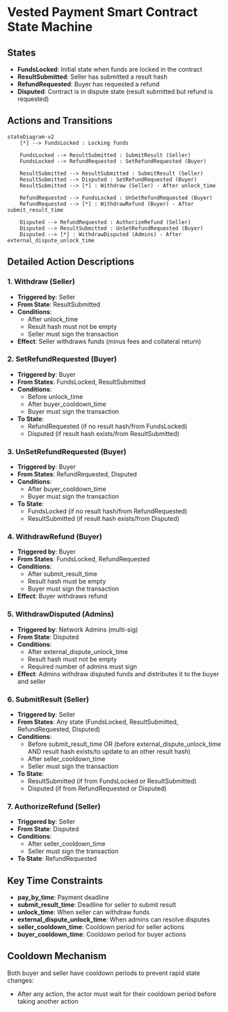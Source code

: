 # Vested Payment Smart Contract State Machine

## States

- **FundsLocked**: Initial state when funds are locked in the contract
- **ResultSubmitted**: Seller has submitted a result hash
- **RefundRequested**: Buyer has requested a refund
- **Disputed**: Contract is in dispute state (result submitted but refund is requested)

## Actions and Transitions

```mermaid
stateDiagram-v2
    [*] --> FundsLocked : Locking funds

    FundsLocked --> ResultSubmitted : SubmitResult (Seller)
    FundsLocked --> RefundRequested : SetRefundRequested (Buyer)

    ResultSubmitted --> ResultSubmitted : SubmitResult (Seller)
    ResultSubmitted --> Disputed : SetRefundRequested (Buyer)
    ResultSubmitted --> [*] : Withdraw (Seller) - After unlock_time

    RefundRequested --> FundsLocked : UnSetRefundRequested (Buyer)
    RefundRequested --> [*] : WithdrawRefund (Buyer) - After submit_result_time

    Disputed --> RefundRequested : AuthorizeRefund (Seller)
    Disputed --> ResultSubmitted : UnSetRefundRequested (Buyer)
    Disputed --> [*] : WithdrawDisputed (Admins) - After external_dispute_unlock_time
```

## Detailed Action Descriptions

### 1. **Withdraw** (Seller)

- **Triggered by**: Seller
- **From State**: ResultSubmitted
- **Conditions**:
  - After unlock_time
  - Result hash must not be empty
  - Seller must sign the transaction
- **Effect**: Seller withdraws funds (minus fees and collateral return)

### 2. **SetRefundRequested** (Buyer)

- **Triggered by**: Buyer
- **From States**: FundsLocked, ResultSubmitted
- **Conditions**:
  - Before unlock_time
  - After buyer_cooldown_time
  - Buyer must sign the transaction
- **To State**:
  - RefundRequested (if no result hash/from FundsLocked)
  - Disputed (if result hash exists/from ResultSubmitted)

### 3. **UnSetRefundRequested** (Buyer)

- **Triggered by**: Buyer
- **From States**: RefundRequested, Disputed
- **Conditions**:
  - After buyer_cooldown_time
  - Buyer must sign the transaction
- **To State**:
  - FundsLocked (if no result hash/from RefundRequested)
  - ResultSubmitted (if result hash exists/from Disputed)

### 4. **WithdrawRefund** (Buyer)

- **Triggered by**: Buyer
- **From States**: FundsLocked, RefundRequested
- **Conditions**:
  - After submit_result_time
  - Result hash must be empty
  - Buyer must sign the transaction
- **Effect**: Buyer withdraws refund

### 5. **WithdrawDisputed** (Admins)

- **Triggered by**: Network Admins (multi-sig)
- **From State**: Disputed
- **Conditions**:
  - After external_dispute_unlock_time
  - Result hash must not be empty
  - Required number of admins must sign
- **Effect**: Admins withdraw disputed funds and distributes it to the buyer and seller

### 6. **SubmitResult** (Seller)

- **Triggered by**: Seller
- **From States**: Any state (FundsLocked, ResultSubmitted, RefundRequested, Disputed)
- **Conditions**:
  - Before submit_result_time OR (before external_dispute_unlock_time AND result hash exists/to update to an other result hash)
  - After seller_cooldown_time
  - Seller must sign the transaction
- **To State**:
  - ResultSubmitted (if from FundsLocked or ResultSubmitted)
  - Disputed (if from RefundRequested or Disputed)

### 7. **AuthorizeRefund** (Seller)

- **Triggered by**: Seller
- **From State**: Disputed
- **Conditions**:
  - After seller_cooldown_time
  - Seller must sign the transaction
- **To State**: RefundRequested

## Key Time Constraints

- **pay_by_time**: Payment deadline
- **submit_result_time**: Deadline for seller to submit result
- **unlock_time**: When seller can withdraw funds
- **external_dispute_unlock_time**: When admins can resolve disputes
- **seller_cooldown_time**: Cooldown period for seller actions
- **buyer_cooldown_time**: Cooldown period for buyer actions

## Cooldown Mechanism

Both buyer and seller have cooldown periods to prevent rapid state changes:

- After any action, the actor must wait for their cooldown period before taking another action

